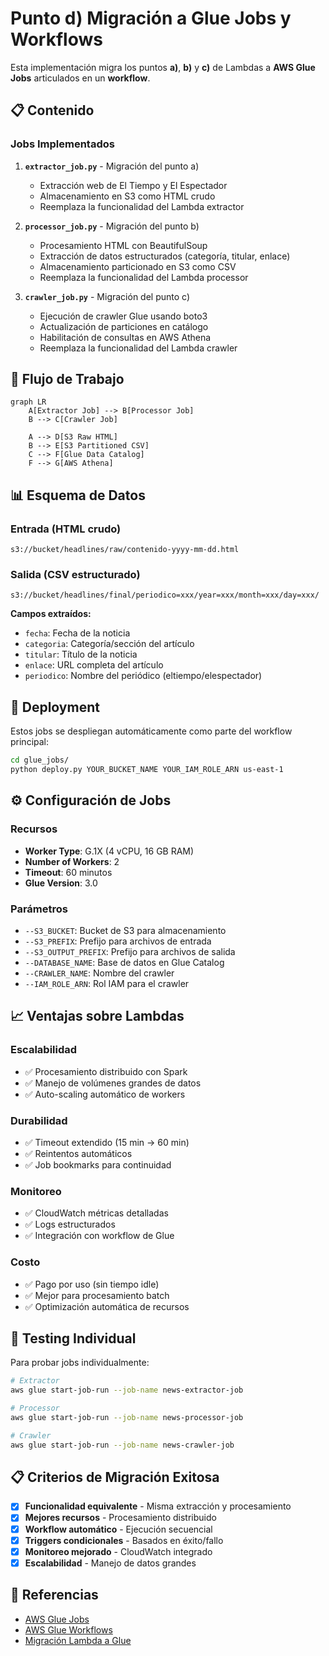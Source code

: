 # Punto d) Migración a Glue Jobs y Workflows

Esta implementación migra los puntos **a)**, **b)** y **c)** de Lambdas a **AWS Glue Jobs** articulados en un **workflow**.

## 📋 Contenido

### Jobs Implementados

1. **`extractor_job.py`** - Migración del punto a)

   - Extracción web de El Tiempo y El Espectador
   - Almacenamiento en S3 como HTML crudo
   - Reemplaza la funcionalidad del Lambda extractor

2. **`processor_job.py`** - Migración del punto b)

   - Procesamiento HTML con BeautifulSoup
   - Extracción de datos estructurados (categoría, titular, enlace)
   - Almacenamiento particionado en S3 como CSV
   - Reemplaza la funcionalidad del Lambda processor

3. **`crawler_job.py`** - Migración del punto c)
   - Ejecución de crawler Glue usando boto3
   - Actualización de particiones en catálogo
   - Habilitación de consultas en AWS Athena
   - Reemplaza la funcionalidad del Lambda crawler

## 🔄 Flujo de Trabajo

```mermaid
graph LR
    A[Extractor Job] --> B[Processor Job]
    B --> C[Crawler Job]

    A --> D[S3 Raw HTML]
    B --> E[S3 Partitioned CSV]
    C --> F[Glue Data Catalog]
    F --> G[AWS Athena]
```

## 📊 Esquema de Datos

### Entrada (HTML crudo)

```
s3://bucket/headlines/raw/contenido-yyyy-mm-dd.html
```

### Salida (CSV estructurado)

```
s3://bucket/headlines/final/periodico=xxx/year=xxx/month=xxx/day=xxx/
```

**Campos extraídos:**

- `fecha`: Fecha de la noticia
- `categoria`: Categoría/sección del artículo
- `titular`: Título de la noticia
- `enlace`: URL completa del artículo
- `periodico`: Nombre del periódico (eltiempo/elespectador)

## 🚀 Deployment

Estos jobs se despliegan automáticamente como parte del workflow principal:

```bash
cd glue_jobs/
python deploy.py YOUR_BUCKET_NAME YOUR_IAM_ROLE_ARN us-east-1
```

## ⚙️ Configuración de Jobs

### Recursos

- **Worker Type**: G.1X (4 vCPU, 16 GB RAM)
- **Number of Workers**: 2
- **Timeout**: 60 minutos
- **Glue Version**: 3.0

### Parámetros

- `--S3_BUCKET`: Bucket de S3 para almacenamiento
- `--S3_PREFIX`: Prefijo para archivos de entrada
- `--S3_OUTPUT_PREFIX`: Prefijo para archivos de salida
- `--DATABASE_NAME`: Base de datos en Glue Catalog
- `--CRAWLER_NAME`: Nombre del crawler
- `--IAM_ROLE_ARN`: Rol IAM para el crawler

## 📈 Ventajas sobre Lambdas

### Escalabilidad

- ✅ Procesamiento distribuido con Spark
- ✅ Manejo de volúmenes grandes de datos
- ✅ Auto-scaling automático de workers

### Durabilidad

- ✅ Timeout extendido (15 min → 60 min)
- ✅ Reintentos automáticos
- ✅ Job bookmarks para continuidad

### Monitoreo

- ✅ CloudWatch métricas detalladas
- ✅ Logs estructurados
- ✅ Integración con workflow de Glue

### Costo

- ✅ Pago por uso (sin tiempo idle)
- ✅ Mejor para procesamiento batch
- ✅ Optimización automática de recursos

## 🧪 Testing Individual

Para probar jobs individualmente:

```bash
# Extractor
aws glue start-job-run --job-name news-extractor-job

# Processor
aws glue start-job-run --job-name news-processor-job

# Crawler
aws glue start-job-run --job-name news-crawler-job
```

## 📋 Criterios de Migración Exitosa

- [x] **Funcionalidad equivalente** - Misma extracción y procesamiento
- [x] **Mejores recursos** - Procesamiento distribuido
- [x] **Workflow automático** - Ejecución secuencial
- [x] **Triggers condicionales** - Basados en éxito/fallo
- [x] **Monitoreo mejorado** - CloudWatch integrado
- [x] **Escalabilidad** - Manejo de datos grandes

## 🔗 Referencias

- [AWS Glue Jobs](https://docs.aws.amazon.com/glue/latest/dg/author-job.html)
- [AWS Glue Workflows](https://docs.aws.amazon.com/glue/latest/dg/workflows_overview.html)
- [Migración Lambda a Glue](https://docs.aws.amazon.com/glue/latest/dg/aws-glue-programming-python.html)
